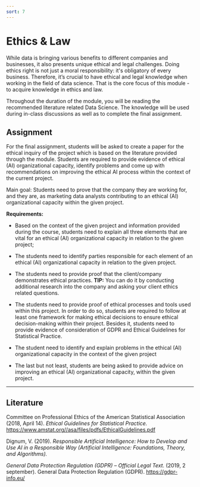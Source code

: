 ```yaml
---
sort: 7
---
```


# __Ethics & Law__
While data is bringing various benefits to different companies and businesses, it also presents unique ethical and legal challenges. Doing ethics right is not just a moral responsibility: it's obligatory of every business. Therefore, it’s crucial to have ethical and legal knowledge when working in the field of data science. That is the core focus of this module - to acquire knowledge in ethics and law.

Throughout the duration of the module, you will be reading the recommended literature related Data Science. The knowledge will be used during in-class discussions as well as to complete the final assignment.

## __Assignment__

For the final assignment, students will be asked to create a paper for the ethical inquiry of the project which is based on the literature provided through the module. Students are required to provide evidence of ethical (AI) organizational capacity, identify problems  and come up with recommendations on improving the ethical AI process within the context of the current project.

Main goal: Students need to prove that the company they are working for, and they are, as marketing data analysts contributing to an ethical (AI) organizational capacity within the given project. 

__Requirements:__

- Based on the context of the given project and information provided during the course, students need to explain all three elements that are vital for an ethical (AI) organizational capacity in relation to the given project; 

- The students need to identify parties responsible for each element of an ethical (AI) organizational capacity in relation to the given project. 

-  The students need to provide  proof that the client/company demonstrates ethical practices. __TIP:__ You can do it by conducting additional research into the company and asking your client ethics related questions. 

- The students need to provide proof of ethical processes and tools used within this project. In order to do so, students are required to follow at least one framework for making ethical decisions to ensure ethical decision-making within their project. Besides it, students need to provide evidence of consideration of GDPR and Ethical Guidelines for Statistical Practice.

- The student need to identify and explain problems in the ethical (AI) organizational capacity in the context of the given project

- The last but not least, students are being asked to provide advice on improving an ethical (AI) organizational capacity, within the given project.

***

## __Literature__

Committee on Professional Ethics of the American Statistical Association (2018, April 14). *Ethical Guidelines for Statistical Practice.* https://www.amstat.org//asa/files/pdfs/EthicalGuidelines.pdf

Dignum, V. (2019). *Responsible Artificial Intelligence: How to Develop and Use AI in a Responsible Way (Artificial Intelligence: Foundations, Theory, and Algorithms).*

*General Data Protection Regulation (GDPR) – Official Legal Text.* (2019, 2 september). General Data Protection Regulation (GDPR). https://gdpr-info.eu/
